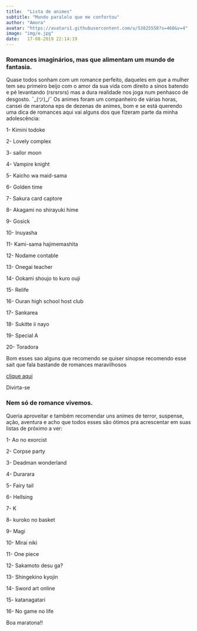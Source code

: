 ```yaml
---
title:  "Lista de animes"
subtitle: "Mundo paralelo que me confortou"
author: "Amora"
avatar: "https://avatars1.githubusercontent.com/u/53825558?s=460&v=4"
image: "img/e.jpg"
date:   17-08-2019 22:14:19
---
```


### Romances imaginários, mas que alimentam um mundo de fantasia. 
Quase todos sonham com um romance perfeito, daqueles em que a mulher tem seu primeiro beijo com o amor da sua vida com direito a sinos batendo e pé levantando (rsrsrsrs) mas a dura realidade nos joga num penhasco de desgosto. ¯\_(ツ)_/¯
Os animes foram um companheiro de várias horas, cansei de maratona eps de dezenas de animes, bom e se está querendo uma dica de romances aqui vai alguns dos que fizeram parte da minha adolescência: 

1- Kimini todoke

2- Lovely complex

3- sailor moon 

4- Vampire knight

5- Kaicho wa maid-sama

6- Golden time

7- Sakura card captore

8- Akagami no shirayuki hime

9- Gosick

10- Inuyasha

11- Kami-sama hajimemashita

12- Nodame contable

13- Onegai teacher 

14- Ookami shoujo to kuro ouji

15- Relife

16- Ouran high school host club

17- Sankarea

18- Sukitte ii nayo

19- Special A

20- Toradora 

Bom esses sao alguns que recomendo se quiser sinopse recomendo esse sait que fala bastande de romances maravilhosos 

[clique aqui](https://otakubfx.com.br/melhores-animes-de-romance-de-todos-os-tempos-animes-mais-romanticos/) 

Divirta-se 

### Nem só de romance vivemos.
Queria aproveitar e também recomendar uns animes de terror, suspense, ação, aventura e acho que todos esses são ótimos pra acrescentar em suas listas de próximo a ver: 

1- Ao no exorcist

2- Corpse party

3- Deadman wonderland 

4- Durarara

5- Fairy tail 

6- Hellsing

7- K

8- kuroko no basket

9- Magi 

10- Mirai niki

11- One piece

12- Sakamoto desu ga?

13- Shingekino kyojin

14- Sword art online

15- katanagatari

16- No game no life

Boa maratona!!